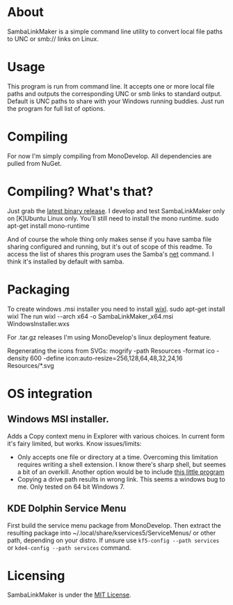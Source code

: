 # About
SambaLinkMaker is a simple command line utility to convert local file paths to
UNC or smb:// links on Linux.

# Usage
This program is run from command line. It accepts one or more local file paths
and outputs the corresponding UNC or smb links to standard output. Default is
UNC paths to share with your Windows running buddies. Just run the program for
full list of options.

# Compiling
For now I'm simply compiling from MonoDevelop. All dependencies are pulled from
NuGet.

# Compiling? What's that?
Just grab the [latest binary release](../../releases/latest).
I develop and test SambaLinkMaker only on [K]Ubuntu Linux only.
You'll still need to install the mono runtime.
    sudo apt-get install mono-runtime

And of course the whole thing only makes sense if you have samba file sharing
configured and running, but it's out of scope of this readme. To access the list
of shares this program uses the Samba's
[net](https://www.samba.org/samba/docs/man/manpages/net.8.html) command. I think
it's installed by default with samba.

# Packaging
To create windows .msi installer you need to install
[wixl](https://wiki.gnome.org/msitools).
    sudo apt-get install wixl
The run
    wixl --arch x64 -o SambaLinkMaker_x64.msi WindowsInstaller.wxs
    
For .tar.gz releases I'm using MonoDevelop's linux deployment feature.

Regenerating the icons from SVGs:
    mogrify -path Resources -format ico -density 600 -define icon:auto-resize=256,128,64,48,32,24,16 Resources/*.svg

# OS integration
## Windows MSI installer.
Adds a Copy context menu in Explorer with various choices. In current form
it's fairy limited, but works. Know issues/limits:
- Only accepts one file or directory at a time. Overcoming this limitation
requires writing a shell extension. I know there's sharp shell, but seemes a bit
of an overkill. Another option would be to include
[this little program](https://github.com/zenden2k/context-menu-launcher)
- Copying a drive path results in wrong link. This seems a windows bug to me.
Only tested on 64 bit Windows 7.

## KDE Dolphin Service Menu
First build the service menu package from MonoDevelop. Then extract the
resulting package into ~/.local/share/kservices5/ServiceMenus/ or other path,
depending on your distro. If unsure use `kf5-config --path services` or
`kde4-config --path services` command.

# Licensing
SambaLinkMaker is under the [MIT License](LICENSE).